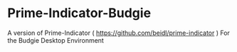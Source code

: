 # Prime-Indicator-Budgie
A version of Prime-Indicator ( https://github.com/beidl/prime-indicator ) For the Budgie Desktop Environment
